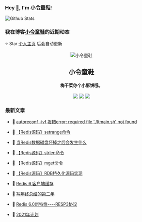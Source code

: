 ### Hey 👋, I'm [小令童鞋](https://www/zeekling.cn)! 

![Github Stats](https://github-readme-stats.vercel.app/api?username=zeekling&show_icons=true) 

### 我在博客[小令童鞋](https://www/zeekling.cn)的近期动态
⭐️ Star [个人主页](https://github.com/zeekling) 后会自动更新

<p align="center"><img alt="小令童鞋" src="https://pan.zeekling.cn/zeekling/blog/logo.th.png"></p><h2 align="center"> 小令童鞋 </h2>

<h4 align="center">梅干菜你个小酥饼哦。</h4>
<p align="center"><a title="小令童鞋" target="_blank" href="https://github.com/zeekling/zeekling"><img src="https://img.shields.io/github/last-commit/zeekling/zeekling.svg?style=flat-square&color=FF9900"></a>
<a title="GitHub repo size in bytes" target="_blank" href="https://github.com/zeekling/zeekling"><img src="https://img.shields.io/github/repo-size/zeekling/zeekling.svg?style=flat-square"></a>
<a title="Hits" target="_blank" href="https://github.com/zeekling/hits"><img src="https://hits.b3log.org/zeekling/zeekling.svg"></a></p>

### 最新文章

* 📝 [autoreconf -ivf 报错error: required file './ltmain.sh' not found](https://www.zeekling.cn/articles/2022/11/18/1668782152761.html) 
 
* 📝 [【Redis源码】setrange命令](https://www.zeekling.cn/articles/2020/11/08/1604841590957.html) 
 
* 📝 [当Redis数据磁盘坏掉之后会发生什么](https://www.zeekling.cn/articles/2020/11/09/1604937462651.html) 
 
* 📝 [【Redis源码】strlen命令](https://www.zeekling.cn/articles/2020/11/11/1605098851638.html) 
 
* 📝 [【Redis源码】mget命令](https://www.zeekling.cn/articles/2020/11/11/1605109223498.html) 
 
* 📝 [【Redis源码】RDB持久化源码实现](https://www.zeekling.cn/articles/2020/11/25/1606235262538.html) 
 
* 📝 [Redis 6 客户端缓存](https://www.zeekling.cn/articles/2020/12/16/1608129353447.html) 
 
* 📝 [写年终总结的第二年](https://www.zeekling.cn/articles/2020/12/25/1608896366398.html) 
 
* 📝 [Redis 6.0新特性----RESP3协议](https://www.zeekling.cn/articles/2021/01/10/1610263628832.html) 
 
* 📝 [2021年计划](https://www.zeekling.cn/articles/2021/02/17/1613545728619.html) 
 




